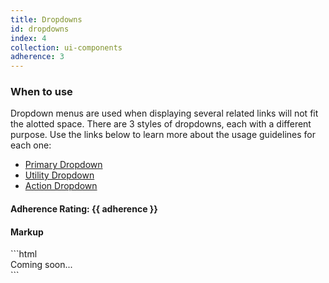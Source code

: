 ```yaml
---
title: Dropdowns
id: dropdowns
index: 4
collection: ui-components
adherence: 3
---
```

<div class="row">
  <div class="col-md-3">
    <h3>When to use</h3>
    <p>Dropdown menus are used when displaying several related links will not fit the alotted space. There are 3 styles of dropdowns, each with a different purpose. Use the links below to learn more about the usage guidelines for each one:</p>
    <ul>
      <li><a href="#primary-dropdown">Primary Dropdown</a></li>
      <li><a href="#utility-dropdown">Utility Dropdown</a></li>
      <li><a href="#action-dropdown">Action Dropdown</a></li>
    </ul>
    <h4>Adherence Rating: {{ adherence }}</h4>
  </div>
  <div class="col-md-9">
    <h4>Markup</h4>
```html
   <div>Coming soon...</div>
```
  </div>
</div>